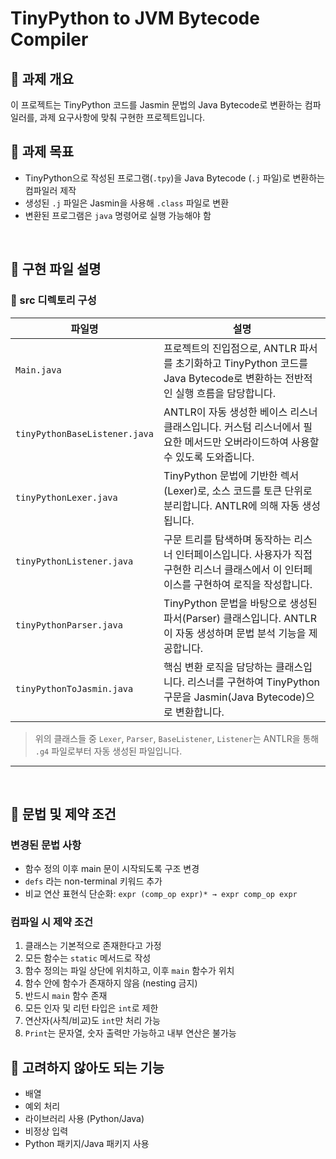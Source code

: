 # TinyPython to JVM Bytecode Compiler

## 📌 과제 개요

이 프로젝트는 TinyPython 코드를 Jasmin 문법의 Java Bytecode로 변환하는 컴파일러를, 과제 요구사항에 맞춰 구현한 프로젝트입니다.
<br/>

## 🎯 과제 목표

- TinyPython으로 작성된 프로그램(`.tpy`)을 Java Bytecode (`.j` 파일)로 변환하는 컴파일러 제작
- 생성된 `.j` 파일은 Jasmin을 사용해 `.class` 파일로 변환
- 변환된 프로그램은 `java` 명령어로 실행 가능해야 함
<br/>

## 📂 구현 파일 설명

### 📁 src 디렉토리 구성

| 파일명 | 설명 |
|--------|------|
| `Main.java` | 프로젝트의 진입점으로, ANTLR 파서를 초기화하고 TinyPython 코드를 Java Bytecode로 변환하는 전반적인 실행 흐름을 담당합니다. |
| `tinyPythonBaseListener.java` | ANTLR이 자동 생성한 베이스 리스너 클래스입니다. 커스텀 리스너에서 필요한 메서드만 오버라이드하여 사용할 수 있도록 도와줍니다. |
| `tinyPythonLexer.java` | TinyPython 문법에 기반한 렉서(Lexer)로, 소스 코드를 토큰 단위로 분리합니다. ANTLR에 의해 자동 생성됩니다. |
| `tinyPythonListener.java` | 구문 트리를 탐색하며 동작하는 리스너 인터페이스입니다. 사용자가 직접 구현한 리스너 클래스에서 이 인터페이스를 구현하여 로직을 작성합니다. |
| `tinyPythonParser.java` | TinyPython 문법을 바탕으로 생성된 파서(Parser) 클래스입니다. ANTLR이 자동 생성하며 문법 분석 기능을 제공합니다. |
| `tinyPythonToJasmin.java` | 핵심 변환 로직을 담당하는 클래스입니다. 리스너를 구현하여 TinyPython 구문을 Jasmin(Java Bytecode)으로 변환합니다. |

> 위의 클래스들 중 `Lexer`, `Parser`, `BaseListener`, `Listener`는 ANTLR을 통해 `.g4` 파일로부터 자동 생성된 파일입니다.

---
<br/>


## 📐 문법 및 제약 조건

### 변경된 문법 사항
- 함수 정의 이후 main 문이 시작되도록 구조 변경
- `defs` 라는 non-terminal 키워드 추가
- 비교 연산 표현식 단순화: `expr (comp_op expr)* → expr comp_op expr`

### 컴파일 시 제약 조건
1. 클래스는 기본적으로 존재한다고 가정
2. 모든 함수는 `static` 메서드로 작성
3. 함수 정의는 파일 상단에 위치하고, 이후 `main` 함수가 위치
4. 함수 안에 함수가 존재하지 않음 (nesting 금지)
5. 반드시 `main` 함수 존재
6. 모든 인자 및 리턴 타입은 `int`로 제한
7. 연산자(사칙/비교)도 `int`만 처리 가능
8. `Print`는 문자열, 숫자 출력만 가능하고 내부 연산은 불가능

## 🚫 고려하지 않아도 되는 기능

- 배열
- 예외 처리
- 라이브러리 사용 (Python/Java)
- 비정상 입력
- Python 패키지/Java 패키지 사용
